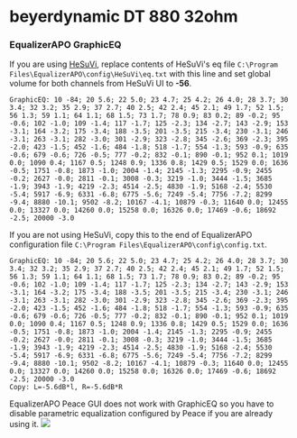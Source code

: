 # beyerdynamic DT 880 32ohm
### EqualizerAPO GraphicEQ
If you are using [HeSuVi](https://sourceforge.net/projects/hesuvi/), replace contents of HeSuVi's eq file `C:\Program Files\EqualizerAPO\config\HeSuVi\eq.txt` with this line and set global volume for both channels from HeSuVi UI to **-56**.
```
GraphicEQ: 10 -84; 20 5.6; 22 5.0; 23 4.7; 25 4.2; 26 4.0; 28 3.7; 30 3.4; 32 3.2; 35 2.9; 37 2.7; 40 2.5; 42 2.4; 45 2.1; 49 1.7; 52 1.5; 56 1.3; 59 1.1; 64 1.1; 68 1.5; 73 1.7; 78 0.9; 83 0.2; 89 -0.2; 95 -0.6; 102 -1.0; 109 -1.4; 117 -1.7; 125 -2.3; 134 -2.7; 143 -2.9; 153 -3.1; 164 -3.2; 175 -3.4; 188 -3.5; 201 -3.5; 215 -3.4; 230 -3.1; 246 -3.1; 263 -3.1; 282 -3.0; 301 -2.9; 323 -2.8; 345 -2.6; 369 -2.3; 395 -2.0; 423 -1.5; 452 -1.6; 484 -1.8; 518 -1.7; 554 -1.3; 593 -0.9; 635 -0.6; 679 -0.6; 726 -0.5; 777 -0.2; 832 -0.1; 890 -0.1; 952 0.1; 1019 0.0; 1090 0.4; 1167 0.5; 1248 0.9; 1336 0.8; 1429 0.5; 1529 0.0; 1636 -0.5; 1751 -0.8; 1873 -1.0; 2004 -1.4; 2145 -1.3; 2295 -0.9; 2455 -0.2; 2627 -0.0; 2811 -0.1; 3008 -0.3; 3219 -1.0; 3444 -1.5; 3685 -1.9; 3943 -1.9; 4219 -2.3; 4514 -2.5; 4830 -1.9; 5168 -2.4; 5530 -5.4; 5917 -6.9; 6331 -6.8; 6775 -5.6; 7249 -5.4; 7756 -7.2; 8299 -9.4; 8880 -10.1; 9502 -8.2; 10167 -4.1; 10879 -0.3; 11640 0.0; 12455 0.0; 13327 0.0; 14260 0.0; 15258 0.0; 16326 0.0; 17469 -0.6; 18692 -2.5; 20000 -3.0
```
If you are not using HeSuVi, copy this to the end of EqualizerAPO configuration file `C:\Program Files\EqualizerAPO\config\config.txt`.
```
GraphicEQ: 10 -84; 20 5.6; 22 5.0; 23 4.7; 25 4.2; 26 4.0; 28 3.7; 30 3.4; 32 3.2; 35 2.9; 37 2.7; 40 2.5; 42 2.4; 45 2.1; 49 1.7; 52 1.5; 56 1.3; 59 1.1; 64 1.1; 68 1.5; 73 1.7; 78 0.9; 83 0.2; 89 -0.2; 95 -0.6; 102 -1.0; 109 -1.4; 117 -1.7; 125 -2.3; 134 -2.7; 143 -2.9; 153 -3.1; 164 -3.2; 175 -3.4; 188 -3.5; 201 -3.5; 215 -3.4; 230 -3.1; 246 -3.1; 263 -3.1; 282 -3.0; 301 -2.9; 323 -2.8; 345 -2.6; 369 -2.3; 395 -2.0; 423 -1.5; 452 -1.6; 484 -1.8; 518 -1.7; 554 -1.3; 593 -0.9; 635 -0.6; 679 -0.6; 726 -0.5; 777 -0.2; 832 -0.1; 890 -0.1; 952 0.1; 1019 0.0; 1090 0.4; 1167 0.5; 1248 0.9; 1336 0.8; 1429 0.5; 1529 0.0; 1636 -0.5; 1751 -0.8; 1873 -1.0; 2004 -1.4; 2145 -1.3; 2295 -0.9; 2455 -0.2; 2627 -0.0; 2811 -0.1; 3008 -0.3; 3219 -1.0; 3444 -1.5; 3685 -1.9; 3943 -1.9; 4219 -2.3; 4514 -2.5; 4830 -1.9; 5168 -2.4; 5530 -5.4; 5917 -6.9; 6331 -6.8; 6775 -5.6; 7249 -5.4; 7756 -7.2; 8299 -9.4; 8880 -10.1; 9502 -8.2; 10167 -4.1; 10879 -0.3; 11640 0.0; 12455 0.0; 13327 0.0; 14260 0.0; 15258 0.0; 16326 0.0; 17469 -0.6; 18692 -2.5; 20000 -3.0
Copy: L=-5.6dB*l, R=-5.6dB*R
```
EqualizerAPO Peace GUI does not work with GraphicEQ so you have to disable parametric equalization configured by Peace if you are already using it.
![](https://raw.githubusercontent.com/jaakkopasanen/AutoEq/master/results/SBAF-Serious/headphoncecom/onear/beyerdynamic%20DT%20880%2032ohm/beyerdynamic%20DT%20880%2032ohm.png)
